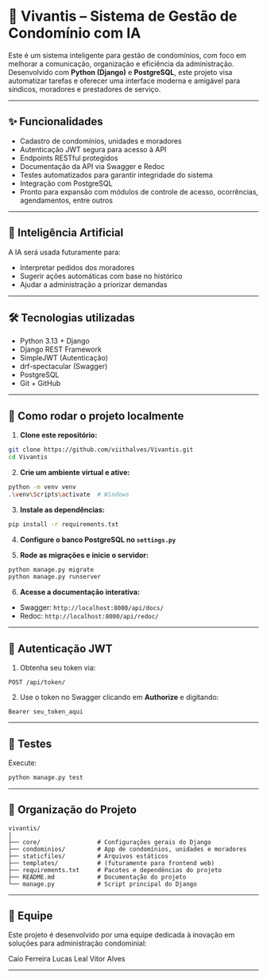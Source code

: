 # 🏢 Vivantis – Sistema de Gestão de Condomínio com IA

Este é um sistema inteligente para gestão de condomínios, com foco em melhorar a comunicação, organização e eficiência da administração. Desenvolvido com **Python (Django)** e **PostgreSQL**, este projeto visa automatizar tarefas e oferecer uma interface moderna e amigável para síndicos, moradores e prestadores de serviço.

---

## ✨ Funcionalidades

- Cadastro de condomínios, unidades e moradores
- Autenticação JWT segura para acesso à API
- Endpoints RESTful protegidos
- Documentação da API via Swagger e Redoc
- Testes automatizados para garantir integridade do sistema
- Integração com PostgreSQL
- Pronto para expansão com módulos de controle de acesso, ocorrências, agendamentos, entre outros

---

## 🧠 Inteligência Artificial

A IA será usada futuramente para:
- Interpretar pedidos dos moradores
- Sugerir ações automáticas com base no histórico
- Ajudar a administração a priorizar demandas

---

## 🛠 Tecnologias utilizadas

- Python 3.13 + Django
- Django REST Framework
- SimpleJWT (Autenticação)
- drf-spectacular (Swagger)
- PostgreSQL
- Git + GitHub

---

## 🚀 Como rodar o projeto localmente

1. **Clone este repositório:**

```bash
git clone https://github.com/viithalves/Vivantis.git
cd Vivantis
```

2. **Crie um ambiente virtual e ative:**

```bash
python -m venv venv
.\venv\Scripts\activate  # Windows
```

3. **Instale as dependências:**

```bash
pip install -r requirements.txt
```

4. **Configure o banco PostgreSQL no `settings.py`**

5. **Rode as migrações e inicie o servidor:**

```bash
python manage.py migrate
python manage.py runserver
```

6. **Acesse a documentação interativa:**

- Swagger: `http://localhost:8000/api/docs/`
- Redoc: `http://localhost:8000/api/redoc/`

---

## 🔐 Autenticação JWT

1. Obtenha seu token via:

```
POST /api/token/
```

2. Use o token no Swagger clicando em **Authorize** e digitando:

```
Bearer seu_token_aqui
```

---

## 🧪 Testes

Execute:

```bash
python manage.py test
```

---

## 📂 Organização do Projeto

```
vivantis/
│
├── core/                # Configurações gerais do Django
├── condominios/         # App de condomínios, unidades e moradores
├── staticfiles/         # Arquivos estáticos
├── templates/           # (futuramente para frontend web)
├── requirements.txt     # Pacotes e dependências do projeto
├── README.md            # Documentação do projeto
└── manage.py            # Script principal do Django
```

---

## 🤝 Equipe

Este projeto é desenvolvido por uma equipe dedicada à inovação em soluções para administração condominial:

Caio Ferreira
Lucas Leal
Vitor Alves

---

